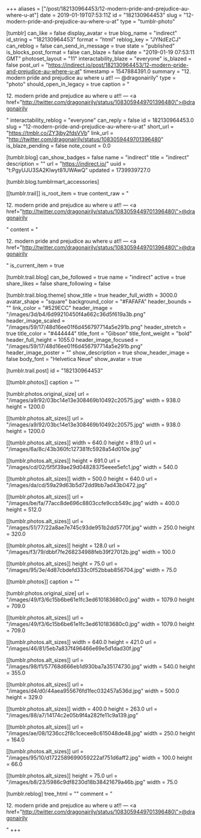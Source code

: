 +++
aliases = ["/post/182130964453/12-modern-pride-and-prejudice-au-where-u-at"]
date = 2019-01-19T07:53:11Z
id = "182130964453"
slug = "12-modern-pride-and-prejudice-au-where-u-at"
type = "tumblr-photo"

[tumblr]
can_like = false
display_avatar = true
blog_name = "indirect"
id_string = "182130964453"
format = "html"
reblog_key = "JYNdEzCJ"
can_reblog = false
can_send_in_message = true
state = "published"
is_blocks_post_format = false
can_blaze = false
date = "2019-01-19 07:53:11 GMT"
photoset_layout = "11"
interactability_blaze = "everyone"
is_blazed = false
post_url = "https://indirect.io/post/182130964453/12-modern-pride-and-prejudice-au-where-u-at"
timestamp = 1547884391.0
summary = "12. modern pride and prejudice au where u at!! — @dragonairily"
type = "photo"
should_open_in_legacy = true
caption = "<p>12. modern pride and prejudice au where u at!! — <a href=\"http://twitter.com/dragonairily/status/1083059449701396480\">@dragonairily</a></p>"
interactability_reblog = "everyone"
can_reply = false
id = 182130964453.0
slug = "12-modern-pride-and-prejudice-au-where-u-at"
short_url = "https://tmblr.co/ZY3jby2fdsVVb"
link_url = "http://twitter.com/dragonairily/status/1083059449701396480"
is_blaze_pending = false
note_count = 0.0

[tumblr.blog]
can_show_badges = false
name = "indirect"
title = "indirect"
description = ""
url = "https://indirect.io/"
uuid = "t:PgyUJU3SA2Klwyt81UWAwQ"
updated = 1739939727.0

[tumblr.blog.tumblrmart_accessories]

[[tumblr.trail]]
is_root_item = true
content_raw = "<p>12. modern pride and prejudice au where u at!! — <a href=\"http://twitter.com/dragonairily/status/1083059449701396480\">@dragonairily</a></p>"
content = "<p>12. modern pride and prejudice au where u at!! &mdash; <a href=\"http://twitter.com/dragonairily/status/1083059449701396480\">@dragonairily</a></p>"
is_current_item = true

[tumblr.trail.blog]
can_be_followed = true
name = "indirect"
active = true
share_likes = false
share_following = false

[tumblr.trail.blog.theme]
show_title = true
header_full_width = 3000.0
avatar_shape = "square"
background_color = "#FAFAFA"
header_bounds = ""
link_color = "#529ECC"
header_image = "/images/3d/b4/6d99210450f4a662c36d5f619a3b.png"
header_image_scaled = "/images/59/17/48d16ee01f6d456797714a5e291b.png"
header_stretch = true
title_color = "#444444"
title_font = "Gibson"
title_font_weight = "bold"
header_full_height = 1055.0
header_image_focused = "/images/59/17/48d16ee01f6d456797714a5e291b.png"
header_image_poster = ""
show_description = true
show_header_image = false
body_font = "Helvetica Neue"
show_avatar = true

[tumblr.trail.post]
id = "182130964453"

[[tumblr.photos]]
caption = ""

[tumblr.photos.original_size]
url = "/images/a9/92/03bc14e13e308469b10492c20575.jpg"
width = 938.0
height = 1200.0

[[tumblr.photos.alt_sizes]]
url = "/images/a9/92/03bc14e13e308469b10492c20575.jpg"
width = 938.0
height = 1200.0

[[tumblr.photos.alt_sizes]]
width = 640.0
height = 819.0
url = "/images/6a/8c/43b360fc127381fc5928a54d010e.jpg"

[[tumblr.photos.alt_sizes]]
height = 691.0
url = "/images/cd/02/5f5f39ae29d04828375eeee5efc1.jpg"
width = 540.0

[[tumblr.photos.alt_sizes]]
width = 500.0
height = 640.0
url = "/images/da/cd/59a29d63b5d72dd9bb7ad43b0472.jpg"

[[tumblr.photos.alt_sizes]]
url = "/images/be/fa/77acc8de696c8803ccfe9ccb549c.jpg"
width = 400.0
height = 512.0

[[tumblr.photos.alt_sizes]]
url = "/images/51/77/22a8ae7e745c93de951b2dd5770f.jpg"
width = 250.0
height = 320.0

[[tumblr.photos.alt_sizes]]
height = 128.0
url = "/images/f3/79/dbbf7fe268234988feb39f27012b.jpg"
width = 100.0

[[tumblr.photos.alt_sizes]]
height = 75.0
url = "/images/95/3e/4d87cbdefd333c0f52bbab856704.jpg"
width = 75.0

[[tumblr.photos]]
caption = ""

[tumblr.photos.original_size]
url = "/images/49/f3/6c15b6be61e1fc3ed610183680c0.jpg"
width = 1079.0
height = 709.0

[[tumblr.photos.alt_sizes]]
url = "/images/49/f3/6c15b6be61e1fc3ed610183680c0.jpg"
width = 1079.0
height = 709.0

[[tumblr.photos.alt_sizes]]
width = 640.0
height = 421.0
url = "/images/46/81/5eb7a837f496466e69e5d1dad30f.jpg"

[[tumblr.photos.alt_sizes]]
url = "/images/98/f1/57768d666eb1d930ba7a35174730.jpg"
width = 540.0
height = 355.0

[[tumblr.photos.alt_sizes]]
url = "/images/d4/d0/44aea955676fd1fec032457a536d.jpg"
width = 500.0
height = 329.0

[[tumblr.photos.alt_sizes]]
width = 400.0
height = 263.0
url = "/images/88/a7/14174c2e05b9f4a282fe11c9a139.jpg"

[[tumblr.photos.alt_sizes]]
url = "/images/ae/08/1236cc2f8c1cecee8c615048de48.jpg"
width = 250.0
height = 164.0

[[tumblr.photos.alt_sizes]]
url = "/images/95/10/d1722589699059222af751d6aff2.jpg"
width = 100.0
height = 66.0

[[tumblr.photos.alt_sizes]]
height = 75.0
url = "/images/b8/23/5986c9df8230d18b38421679a46b.jpg"
width = 75.0

[tumblr.reblog]
tree_html = ""
comment = "<p>12. modern pride and prejudice au where u at!! — <a href=\"http://twitter.com/dragonairily/status/1083059449701396480\">@dragonairily</a></p>"
+++
